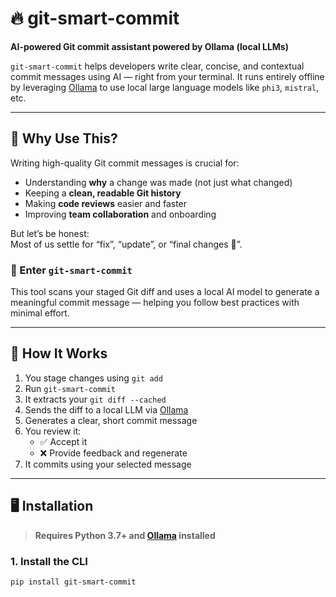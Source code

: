 # 🔥 git-smart-commit

**AI-powered Git commit assistant powered by Ollama (local LLMs)**

`git-smart-commit` helps developers write clear, concise, and contextual commit messages using AI — right from your terminal. It runs entirely offline by leveraging [Ollama](https://ollama.com) to use local large language models like `phi3`, `mistral`, etc.

---

## 🚀 Why Use This?

Writing high-quality Git commit messages is crucial for:

- Understanding **why** a change was made (not just what changed)
- Keeping a **clean, readable Git history**
- Making **code reviews** easier and faster
- Improving **team collaboration** and onboarding

But let’s be honest:  
Most of us settle for “fix”, “update”, or “final changes 😬”.

### 🤖 Enter `git-smart-commit`

This tool scans your staged Git diff and uses a local AI model to generate a meaningful commit message — helping you follow best practices with minimal effort.

---

## 🧠 How It Works

1. You stage changes using `git add`
2. Run `git-smart-commit`
3. It extracts your `git diff --cached`
4. Sends the diff to a local LLM via [Ollama](https://ollama.com)
5. Generates a clear, short commit message
6. You review it:
    - ✅ Accept it
    - ❌ Provide feedback and regenerate
7. It commits using your selected message

---

## 🖥️ Installation

> **Requires Python 3.7+ and [Ollama](https://ollama.com) installed**

### 1. Install the CLI

```bash
pip install git-smart-commit